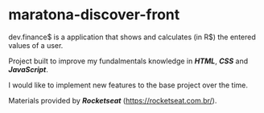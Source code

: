 # maratona-discover-front

dev.finance$ is a application that shows and calculates (in R$) the entered values of a user.  

Project built to improve my fundalmentals knowledge in **_HTML_**, **_CSS_** and **_JavaScript_**.

I would like to implement new features to the base project over the time.

Materials provided by **_Rocketseat_** (https://rocketseat.com.br/).
